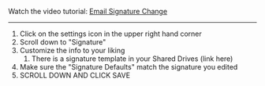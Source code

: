 Watch the video tutorial: [Email Signature Change](Email%20Signature%20Change.mp4)

---
1. Click on the settings icon in the upper right hand corner
2. Scroll down to "Signature"
3. Customize the info to your liking
	1. There is a signature template in your Shared Drives (link here)
4. Make sure the "Signature Defaults" match the signature you edited
5. SCROLL DOWN AND CLICK SAVE